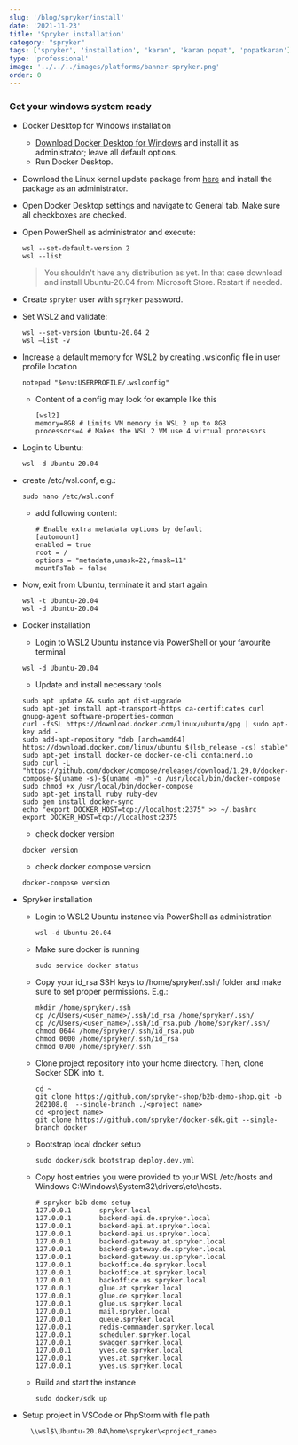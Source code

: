 ```yaml
---
slug: '/blog/spryker/install'
date: '2021-11-23'
title: 'Spryker installation'
category: "spryker"
tags: ['spryker', 'installation', 'karan', 'karan popat', 'popatkaran']
type: 'professional'
image: '../../../images/platforms/banner-spryker.png'
order: 0
---
```


### Get your windows system ready

- Docker Desktop for Windows installation

  - [Download Docker Desktop for Windows](https://hub.docker.com/editions/community/docker-ce-desktop-windows/) and install it as administrator; leave all default options.
  - Run Docker Desktop.

- Download the Linux kernel update package from [here](https://aka.ms/wsl2kernel/) and install the package as an administrator.
- Open Docker Desktop settings and navigate to General tab. Make sure all checkboxes are checked.

- Open PowerShell as administrator and execute:

  ```
  wsl --set-default-version 2
  wsl --list
  ```

  > You shouldn't have any distribution as yet. In that case download and install Ubuntu-20.04 from Microsoft Store. Restart if needed.

- Create `spryker` user with `spryker` password.

- Set WSL2 and validate:

  ```
  wsl --set-version Ubuntu-20.04 2
  wsl –list -v
  ```

- Increase a default memory for WSL2 by creating .wslconfig file in user profile location
  ```
  notepad "$env:USERPROFILE/.wslconfig"
  ```
  - Content of a config may look for example like this
    ```
    [wsl2]
    memory=8GB # Limits VM memory in WSL 2 up to 8GB
    processors=4 # Makes the WSL 2 VM use 4 virtual processors
    ```
- Login to Ubuntu:

  ```
  wsl -d Ubuntu-20.04
  ```

- create /etc/wsl.conf, e.g.:
  ```
  sudo nano /etc/wsl.conf
  ```
  - add following content:
    ```
    # Enable extra metadata options by default
    [automount]
    enabled = true
    root = /
    options = "metadata,umask=22,fmask=11"
    mountFsTab = false
    ```
- Now, exit from Ubuntu, terminate it and start again:
  ```
  wsl -t Ubuntu-20.04
  wsl -d Ubuntu-20.04
  ```
- Docker installation
  - Login to WSL2 Ubuntu instance via PowerShell or your favourite terminal
  ```
  wsl -d Ubuntu-20.04
  ```
  - Update and install necessary tools
  ```
  sudo apt update && sudo apt dist-upgrade
  sudo apt-get install apt-transport-https ca-certificates curl gnupg-agent software-properties-common
  curl -fsSL https://download.docker.com/linux/ubuntu/gpg | sudo apt-key add -
  sudo add-apt-repository "deb [arch=amd64] https://download.docker.com/linux/ubuntu $(lsb_release -cs) stable"
  sudo apt-get install docker-ce docker-ce-cli containerd.io
  sudo curl -L "https://github.com/docker/compose/releases/download/1.29.0/docker-compose-$(uname -s)-$(uname -m)" -o /usr/local/bin/docker-compose
  sudo chmod +x /usr/local/bin/docker-compose
  sudo apt-get install ruby ruby-dev
  sudo gem install docker-sync
  echo "export DOCKER_HOST=tcp://localhost:2375" >> ~/.bashrc
  export DOCKER_HOST=tcp://localhost:2375
  ```
  - check docker version
  ```
  docker version
  ```
  - check docker compose version
  ```
  docker-compose version
  ```
- Spryker installation

  - Login to WSL2 Ubuntu instance via PowerShell as administration
    ```
    wsl -d Ubuntu-20.04
    ```
  - Make sure docker is running
    ```
    sudo service docker status
    ```
  - Copy your id_rsa SSH keys to /home/spryker/.ssh/ folder and make sure to set proper permissions. E.g.:
    ```
    mkdir /home/spryker/.ssh
    cp /c/Users/<user_name>/.ssh/id_rsa /home/spryker/.ssh/
    cp /c/Users/<user_name>/.ssh/id_rsa.pub /home/spryker/.ssh/
    chmod 0644 /home/spryker/.ssh/id_rsa.pub
    chmod 0600 /home/spryker/.ssh/id_rsa
    chmod 0700 /home/spryker/.ssh
    ```
  - Clone project repository into your home directory. Then, clone Socker SDK into it.

    ```
    cd ~
    git clone https://github.com/spryker-shop/b2b-demo-shop.git -b 202108.0  --single-branch ./<project_name>
    cd <project_name>
    git clone https://github.com/spryker/docker-sdk.git --single-branch docker

    ```

  - Bootstrap local docker setup

    ```
    sudo docker/sdk bootstrap deploy.dev.yml
    ```

  - Copy host entries you were provided to your WSL /etc/hosts and Windows C:\Windows\System32\drivers\etc\hosts.

    ```
    # spryker b2b demo setup
    127.0.0.1       spryker.local
    127.0.0.1       backend-api.de.spryker.local
    127.0.0.1       backend-api.at.spryker.local
    127.0.0.1       backend-api.us.spryker.local
    127.0.0.1       backend-gateway.at.spryker.local
    127.0.0.1       backend-gateway.de.spryker.local
    127.0.0.1       backend-gateway.us.spryker.local
    127.0.0.1       backoffice.de.spryker.local
    127.0.0.1       backoffice.at.spryker.local
    127.0.0.1       backoffice.us.spryker.local
    127.0.0.1       glue.at.spryker.local
    127.0.0.1       glue.de.spryker.local
    127.0.0.1       glue.us.spryker.local
    127.0.0.1       mail.spryker.local
    127.0.0.1       queue.spryker.local
    127.0.0.1       redis-commander.spryker.local
    127.0.0.1       scheduler.spryker.local
    127.0.0.1       swagger.spryker.local
    127.0.0.1       yves.de.spryker.local
    127.0.0.1       yves.at.spryker.local
    127.0.0.1       yves.us.spryker.local
    ```

  - Build and start the instance

    ```
    sudo docker/sdk up
    ```

- Setup project in VSCode or PhpStorm with file path

  ```
    \\wsl$\Ubuntu-20.04\home\spryker\<project_name>
  ```
